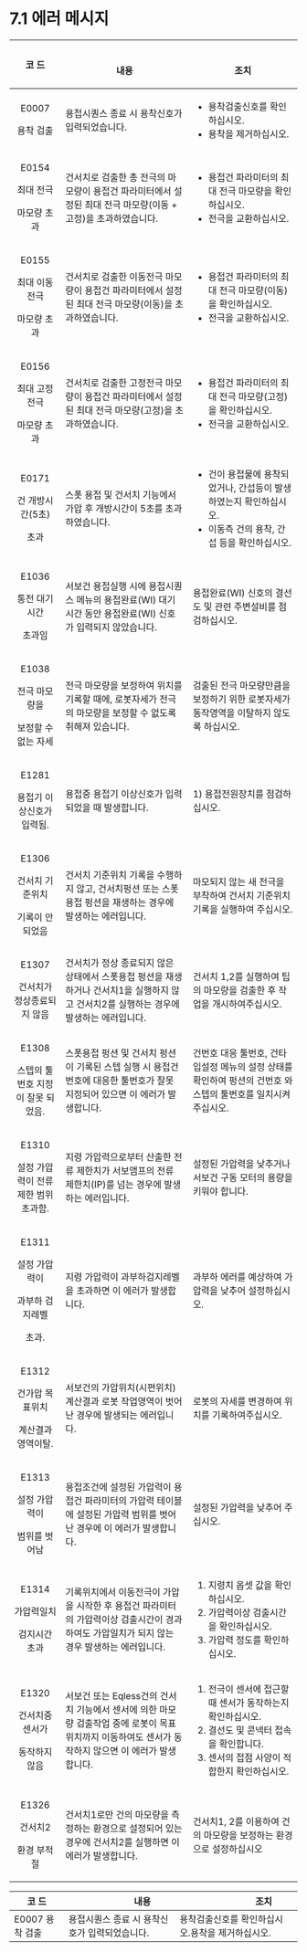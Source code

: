 ﻿# 7.1 에러 메시지

|                          코 드                          | 　　　　　　<p align=center> 내용 </p>                                    | 　　　　　　<p align=center> 조치              </p>                                                          |
| :---------------------------------------------------: | -------------------------------------------------------------------------------------- | --------------------------------------------------------------------------------------------------------------------- |
|               <p>E0007 </p><p>용착 검출</p>               | 용접시퀀스 종료 시 용착신호가 입력되었습니다.                                                              | <ul><li>용착검출신호를 확인하십시오.</li><li>용착을 제거하십시오.</li></ul>                                                                 |
|        <p>E0154 </p><p>최대 전극 </p><p>마모량 초과</p>        | 건서치로 검출한 총 전극의 마모량이 용접건 파라미터에서 설정된 최대 전극 마모량(이동 + 고정)을 초과하였습니다.                        | <ul><li> 용접건 파라미터의 최대 전극 마모량을 확인하십시오.</li><li>전극을 교환하십시오.</li></ul>                                                   |
|       <p>E0155 </p><p>최대 이동전극 </p><p>마모량 초과</p>       | 건서치로 검출한 이동전극 마모량이 용접건 파라미터에서 설정된 최대 전극 마모량(이동)을 초과하였습니다.                              | <ul><li>용접건 파라미터의 최대 전극 마모량(이동)을 확인하십시오.</li><li>전극을 교환하십시오.</li></ul>                                                |
|       <p>E0156 </p><p>최대 고정전극 </p><p>마모량 초과</p>       | 건서치로 검출한 고정전극 마모량이 용접건 파라미터에서 설정된 최대 전극 마모량(고정)을 초과하였습니다.                              | <ul><li>용접건 파라미터의 최대 전극 마모량(고정)을 확인하십시오.</li><li>전극을 교환하십시오.</li></ul>                                                |
|        <p>E0171 </p><p>건 개방시간(5초) </p><p>초과</p>       | 스폿 용접 및 건서치 기능에서 가압 후 개방시간이 5초를 초과하였습니다.                                               | <ul><li>건이 용접물에 용착되었거나, 간섭등이 발생하였는지 확인하십시오.</li><li>이동측 건의 용착, 간섭 등을 확인하십시오.</li></ul>                                |
|         <p>E1036 </p><p>통전 대기시간 </p><p>초과임</p>        | 서보건 용접실행 시에 용접시퀀스 메뉴의 용접완료(WI) 대기시간 동안 용접완료(WI) 신호가 입력되지 않았습니다.                        | 용접완료(WI) 신호의 결선도 및 관련 주변설비를 점검하십시오.                                                                                   |
|     <p>E1038 </p><p>전극 마모량을 </p><p>보정할 수 없는 자세</p>    | 전극 마모량을 보정하여 위치를 기록할 때에, 로봇자세가 전극의 마모량을 보정할 수 없도록 취해져 있습니다.                            | 검출된 전극 마모량만큼을 보정하기 위한 로봇자세가 동작영역을 이탈하지 않도록 하십시오.                                                                      |
|           <p>E1281 </p><p>용접기 이상신호가 입력됨.</p>          | 용접중 용접기 이상신호가 입력되었을 때 발생합니다.                                                           | 1) 용접전원장치를 점검하십시오.                                                                                                    |
|     <p>E1306 </p><p>건서치 기준위치 </p><p>기록이 안 되었음</p>     | 건서치 기준위치 기록을 수행하지 않고, 건서치펑션 또는 스폿용접 펑션을 재생하는 경우에 발생하는 에러입니다.                           | 마모되지 않는 새 전극을 부착하여 건서치 기준위치 기록을 실행하여 주십시오.                                                                            |
|           <p>E1307 </p><p>건서치가 정상종료되지 않음</p>          | 건서치가 정상 종료되지 않은 상태에서 스폿용접 펑션을 재생하거나 건서치1을 실행하지 않고 건서치2를 실행하는 경우에 발생하는 에러입니다.           | 건서치 1,2를 실행하여 팁의 마모량을 검출한 후 작업을 개시하여주십시오.                                                                             |
|        <p>E1308 </p><p>스텝의 툴번호 지정이 잘못 되었음.</p>        | 스폿용접 펑션 및 건서치 펑션이 기록된 스텝 실행 시 용접건 번호에 대응한 툴번호가 잘못 지정되어 있으면 이 에러가 발생합니다.                | 건번호 대응 툴번호, 건타입설정 메뉴의 설정 상태를 확인하여 펑션의 건번호 와 스텝의 툴번호를 일치시켜 주십시오.                                                       |
|        <p>E1310 </p><p>설정 가압력이 전류제한 범위 초과함.</p>       | 지령 가압력으로부터 산출한 전류 제한치가 서보앰프의 전류 제한치(IP)를 넘는 경우에 발생하는 에러입니다.                            | 설정된 가압력을 낮추거나 서보건 구동 모터의 용량을 키워야 합니다.                                                                                 |
| <p>E1311 </p><p>설정 가압력이 </p><p>과부하 검지레벨</p><p>초과.</p> | 지령 가압력이 과부하검지레벨을 초과하면 이 에러가 발생합니다.                                                     | 과부하 에러를 예상하여 가압력을 낮추어 설정하십시오.                                                                                         |
|     <p>E1312 </p><p>건가압 목표위치 </p><p>계산결과 영역이탈.</p>    | 서보건의 가압위치(시편위치) 계산결과 로봇 작업영역이 벗어난 경우에 발생되는 에러입니다.                                      | 로봇의 자세를 변경하여 위치를 기록하여주십시오.                                                                                            |
|       <p>E1313 </p><p>설정 가압력이 </p><p>범위를 벗어남</p>      | 용접조건에 설정된 가압력이 용접건 파라미터의 가압력 테이블에 설정된 가압력 범위를 벗어난 경우에 이 에러가 발생합니다.                     | 설정된 가압력을 낮추어 주십시오.                                                                                                    |
|        <p>E1314 </p><p>가압력일치 </p><p>검지시간 초과</p>       | 기록위치에서 이동전극이 가압을 시작한 후 용접건 파라미터의 가압력이상 검출시간이 경과하여도 가압일치가 되지 않는 경우 발생하는 에러입니다.          | <ol><li>지령치 옵셋 값을 확인하십시오. </li><li>가압력이상 검출시간을 확인하십시오. </li><li>가압력 정도를 확인하십시오.</li></ol>                             |
|      <p>E1320 </p><p>건서치중 센서가 </p><p>동작하지 않음</p>      | 서보건 또는 Eqless건의 건서치 기능에서 센서에 의한 마모량 검출작업 중에 로봇이 목표위치까지 이동하여도 센서가 동작하지 않으면 이 에러가 발생합니다. | <ol><li>전극이 센서에 접근할 때 센서가 동작하는지 확인하십시오.</li><li>결선도 및 콘넥터 접속을 확인합니다.</li><li>센서의 접점 사양이 적합한지 확인하십시오.</li></ol><p></p> |
|         <p>E1326 </p><p>건서치2 </p><p>환경 부적절</p>        | 건서치1로만 건의 마모량을 측정하는 환경으로 설정되어 있는 경우에 건서치2를 실행하면 이 에러가 발생합니다.                           | 건서치1, 2를 이용하여 건의 마모량을 보정하는 환경으로 설정하십시오                                                                                |




|  코 드        | 　　　　　내용          | 　　　　　　조치    |
|-------------| ------------- | ----------------- |
|               E0007  용착 검출              | 용접시퀀스 종료 시 용착신호가 입력되었습니다. | 용착검출신호를 확인하십시오.용착을 제거하십시오.    |